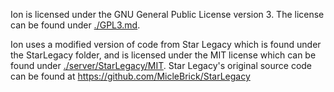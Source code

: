 Ion is licensed under the GNU General Public License version 3. The license can be found under [./GPL3.md](GPL3.md).

Ion uses a modified version of code from Star Legacy which is found under the StarLegacy folder, and is licensed under the MIT license which can be found under [./server/StarLegacy/MIT](server/StarLegacy/MIT).
Star Legacy's original source code can be found at https://github.com/MicleBrick/StarLegacy
